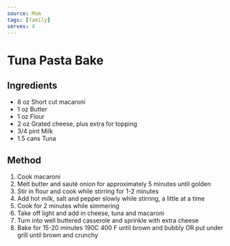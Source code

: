 ```yaml
---
source: Mum
tags: [family]
serves: 4
---
```


# Tuna Pasta Bake

## Ingredients

- 8 oz Short cut macaroni
- 1 oz Butter
- 1 oz Flour
- 2 oz Grated cheese, plus extra for topping
- 3/4 pint Milk
- 1.5 cans Tuna

## Method

1. Cook macaroni
2. Melt butter and sauté onion for approximately 5 minutes until golden
3. Stir in flour and cook while stirring for 1-2 minutes
4. Add hot milk, salt and pepper slowly while stirring, a little at a time
5. Cook for 2 minutes while simmering
6. Take off light and add in cheese, tuna and macaroni
7. Turn into well buttered casserole and sprinkle with extra cheese
8. Bake for 15-20 minutes 190C 400 F until brown and bubbly OR put under grill until brown and crunchy

